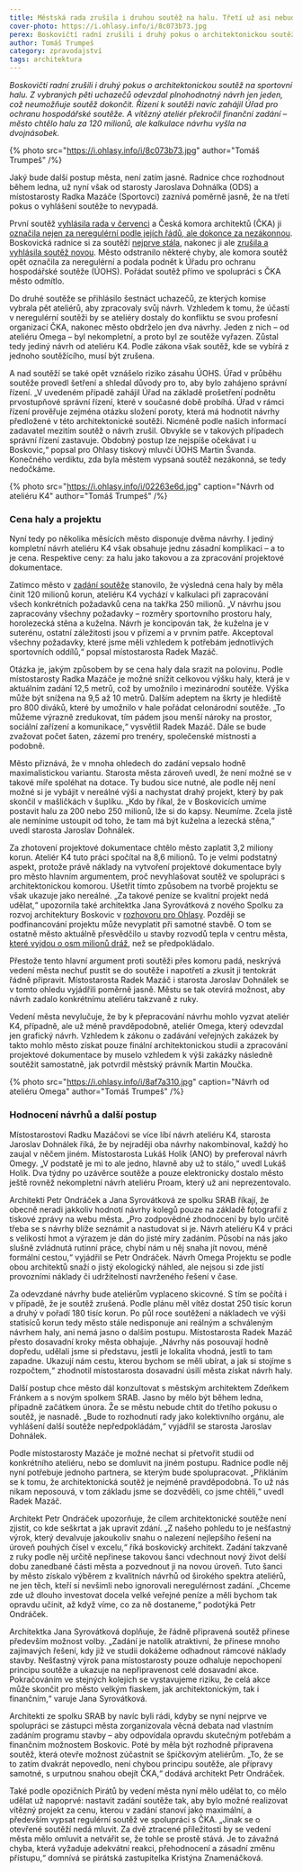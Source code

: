 ```yaml
---
title: Městská rada zrušila i druhou soutěž na halu. Třetí už asi nebude
cover-photo: https://i.ohlasy.info/i/8c073b73.jpg
perex: Boskovičtí radní zrušili i druhý pokus o architektonickou soutěž na sportovní halu. Z vybraných pěti uchazečů odevzdal plnohodnotný návrh jen jeden, což neumožňuje soutěž dokončit.
author: Tomáš Trumpeš
category: zpravodajství
tags: architektura
---
```


*Boskovičtí radní zrušili i druhý pokus o architektonickou soutěž na sportovní halu. Z vybraných pěti uchazečů odevzdal plnohodnotný návrh jen jeden, což neumožňuje soutěž dokončit. Řízení k soutěži navíc zahájil Úřad pro ochranu hospodářské soutěže. A vítězný ateliér překročil finanční zadání – město chtělo halu za 120 milionů, ale kalkulace návrhu vyšla na dvojnásobek.*

{% photo src="https://i.ohlasy.info/i/8c073b73.jpg" author="Tomáš Trumpeš" /%}

Jaký bude další postup města, není zatím jasné. Radnice chce rozhodnout během ledna, už nyní však od starosty Jaroslava Dohnálka (ODS) a místostarosty Radka Mazáče (Sportovci) zaznívá poměrně jasně, že na třetí pokus o vyhlášení soutěže to nevypadá.

První soutěž [vyhlásila rada v červenci](https://ohlasy.info/clanky/2020/07/z-radnice.html) a Česká komora architektů (ČKA) ji [označila nejen za neregulérní podle jejích řádů, ale dokonce za nezákonnou](https://ohlasy.info/clanky/2020/07/nezakonna-soutez.html). Boskovická radnice si za soutěží [nejprve stála](https://ohlasy.info/clanky/2020/08/soutez-hala.html), nakonec ji ale [zrušila a vyhlásila soutěž novou](https://ohlasy.info/clanky/2020/08/soutez-podruhe.html). Město odstranilo některé chyby, ale komora soutěž opět označila za neregulérní a podala podnět k Úřadu pro ochranu hospodářské soutěže (ÚOHS). Pořádat soutěž přímo ve spolupráci s ČKA město odmítlo.

Do druhé soutěže se přihlásilo šestnáct uchazečů, ze kterých komise vybrala pět ateliérů, aby zpracovaly svůj návrh. Vzhledem k tomu, že účastí v neregulérní soutěži by se ateliéry dostaly do konfliktu se svou profesní organizací ČKA, nakonec město obdrželo jen dva návrhy. Jeden z nich – od ateliéru Omega – byl nekompletní, a proto byl ze soutěže vyřazen. Zůstal tedy jediný návrh od ateliéru K4. Podle zákona však soutěž, kde se vybírá z jednoho soutěžícího, musí být zrušena.

A nad soutěží se také opět vznášelo riziko zásahu ÚOHS. Úřad v průběhu soutěže provedl šetření a shledal důvody pro to, aby bylo zahájeno správní řízení. „V uvedeném případě zahájil Úřad na základě prošetření podnětu prvostupňové správní řízení, které v současné době probíhá. Úřad v rámci řízení prověřuje zejména otázku složení poroty, která má hodnotit návrhy předložené v této architektonické soutěži. Nicméně podle našich informací zadavatel mezitím soutěž o návrh zrušil. Obvykle se v takových případech správní řízení zastavuje. Obdobný postup lze nejspíše očekávat i u Boskovic,“ popsal pro Ohlasy tiskový mluvčí ÚOHS Martin Švanda. Konečného verdiktu, zda byla městem vypsaná soutěž nezákonná, se tedy nedočkáme.

{% photo src="https://i.ohlasy.info/i/02263e6d.jpg" caption="Návrh od ateliéru K4" author="Tomáš Trumpeš" /%}

### Cena haly a projektu

Nyní tedy po několika měsících město disponuje dvěma návrhy. I jediný kompletní návrh ateliéru K4 však obsahuje jednu zásadní komplikaci – a to je cena. Respektive ceny: za halu jako takovou a za zpracování projektové dokumentace.

Zatímco město v [zadání soutěže](https://data.ohlasy.info/2020/soutez-hala-zadani.pdf) stanovilo, že výsledná cena haly by měla činit 120 milionů korun, ateliéru K4 vychází v kalkulaci při zapracování všech konkrétních požadavků cena na takřka 250 milionů. „V návrhu jsou zapracovány všechny požadavky – rozměry sportovního prostoru haly, horolezecká stěna a kuželna. Návrh je koncipován tak, že kuželna je v suterénu, ostatní záležitosti jsou v přízemí a v prvním patře. Akceptoval všechny požadavky, které jsme měli vzhledem k potřebám jednotlivých sportovních oddílů,“ popsal místostarosta Radek Mazáč. 

Otázka je, jakým způsobem by se cena haly dala srazit na polovinu. Podle místostarosty Radka Mazáče je možné snížit celkovou výšku haly, která je v aktuálním zadání 12,5 metrů, což by umožnilo i mezinárodní soutěže. Výška může být snížena na 9,5 až 10 metrů. Dalším adeptem na škrty je hlediště pro 800 diváků, které by umožnilo v hale pořádat celonárodní soutěže. „To můžeme výrazně zredukovat, tím pádem jsou menší nároky na prostor, sociální zařízení a komunikace,“ vysvětlil Radek Mazáč. Dále se bude zvažovat počet šaten, zázemí pro trenéry, společenské místnosti a podobně. 

Město přiznává, že v mnoha ohledech do zadání vepsalo hodně maximalistickou variantu. Starosta města zároveň uvedl, že není možné se v takové míře spoléhat na dotace. Ty budou sice nutné, ale podle něj není možné si je vybájit v nereálné výši a nachystat drahý projekt, který by pak skončil v mašličkách v šuplíku. „Kdo by říkal, že v Boskovicích umíme postavit halu za 200 nebo 250 milionů, lže si do kapsy. Neumíme. Zcela jistě ale nemíníme ustoupit od toho, že tam má být kuželna a lezecká stěna,“ uvedl starosta Jaroslav Dohnálek.

Za zhotovení projektové dokumentace chtělo město zaplatit 3,2 miliony korun. Ateliér K4 tuto práci spočítal na 8,6 milionů. To je velmi podstatný aspekt, protože právě náklady na vytvoření projektové dokumentace byly pro město hlavním argumentem, proč nevyhlašovat soutěž ve spolupráci s architektonickou komorou. Ušetřit tímto způsobem na tvorbě projektu se však ukazuje jako nereálné. „Za takové peníze se kvalitní projekt nedá udělat,“ upozornila také architektka Jana Syrovátková z nového Spolku za rozvoj architektury Boskovic v [rozhovoru pro Ohlasy](https://ohlasy.info/clanky/2020/12/prichazi-srab.html). Později se podfinancování projektu může nevyplatit při samotné stavbě. O tom se ostatně město aktuálně přesvědčilo u stavby rozvodů tepla v centru města, [které vyjdou o osm milionů dráž](https://ohlasy.info/clanky/2020/12/zastupitelstvo.html), než se předpokládalo.

Přestože tento hlavní argument proti soutěži přes komoru padá, neskrývá vedení města nechuť pustit se do soutěže i napotřetí a zkusit ji tentokrát řádně připravit. Místostarosta Radek Mazáč i starosta Jaroslav Dohnálek se v tomto ohledu vyjádřili poměrně jasně. Městu se tak otevírá možnost, aby návrh zadalo konkrétnímu ateliéru takzvaně z ruky.

Vedení města nevylučuje, že by k přepracování návrhu mohlo vyzvat ateliér K4, případně, ale už méně pravděpodobně, ateliér Omega, který odevzdal jen grafický návrh. Vzhledem k zákonu o zadávání veřejných zakázek by takto mohlo město získat pouze finální architektonickou studii a zpracování projektové dokumentace by muselo vzhledem k výši zakázky následně soutěžit samostatně, jak potvrdil městský právník Martin Moučka.

{% photo src="https://i.ohlasy.info/i/8af7a310.jpg" caption="Návrh od ateliéru Omega" author="Tomáš Trumpeš" /%}

### Hodnocení návrhů a další postup

Místostarostovi Radku Mazáčovi se více líbí návrh ateliéru K4, starosta Jaroslav Dohnálek říká, že by nejraději oba návrhy nakombinoval, každý ho zaujal v něčem jiném. Místostarosta Lukáš Holík (ANO) by preferoval návrh Omegy. „V podstatě je mi to ale jedno, hlavně aby už to stálo,“ uvedl Lukáš Holík. Dva týdny po uzávěrce soutěže a pouze elektronicky dostalo město ještě rovněž nekompletní návrh ateliéru Proam, který už ani neprezentovalo.

Architekti Petr Ondráček a Jana Syrovátková ze spolku SRAB říkají, že obecně neradi jakkoliv hodnotí návrhy kolegů pouze na základě fotografií z tiskové zprávy na webu města. „Pro zodpovědné zhodnocení by bylo určitě třeba se s návrhy blíže seznámit a nastudovat si je. Návrh ateliéru K4 v práci s velikostí hmot a výrazem je dán do jisté míry zadáním. Působí na nás jako slušně zvládnutá rutinní práce, chybí nám u něj snaha jít novou, méně formální cestou,“ vyjádřil se Petr Ondráček. Návrh Omega Projektu se podle obou architektů snaží o jistý ekologický náhled, ale nejsou si zde jistí provozními náklady či udržitelností navrženého řešení v čase.

Za odevzdané návrhy bude ateliérům vyplaceno skicovné. S tím se počítá i v případě, že je soutěž zrušená. Podle plánu měl vítěz dostat 250 tisíc korun a druhý v pořadí 180 tisíc korun. Po půl roce soutěžení a nákladech ve výši statisíců korun tedy město stále nedisponuje ani reálným a schváleným návrhem haly, ani nemá jasno o dalším postupu. Místostarosta Radek Mazáč přesto dosavadní kroky města obhajuje. „Návrhy nás posouvají hodně dopředu, udělali jsme si představu, jestli je lokalita vhodná, jestli to tam zapadne. Ukazují nám cestu, kterou bychom se měli ubírat, a jak si stojíme s rozpočtem,“ zhodnotil místostarosta dosavadní úsilí města získat návrh haly.

Další postup chce město dál konzultovat s městským architektem Zdeňkem Fránkem a s novým spolkem SRAB. Jasno by mělo být během ledna, případně začátkem února. Že se městu nebude chtít do třetího pokusu o soutěž, je nasnadě. „Bude to rozhodnutí rady jako kolektivního orgánu, ale vyhlášení další soutěže nepředpokládám,“ vyjádřil se starosta Jaroslav Dohnálek. 

Podle místostarosty Mazáče je možné nechat si přetvořit studii od konkrétního ateliéru, nebo se domluvit na jiném postupu. Radnice podle něj nyní potřebuje jednoho partnera, se kterým bude spolupracovat. „Přikláním se k tomu, že architektonická soutěž je nejméně pravděpodobná. To už nás nikam neposouvá, v tom základu jsme se dozvěděli, co jsme chtěli,“ uvedl Radek Mazáč. 

Architekt Petr Ondráček upozorňuje, že cílem architektonické soutěže není zjistit, co kde seškrtat a jak upravit zdání. „Z našeho pohledu to je nešťastný výrok, který devalvuje jakoukoliv snahu o nalezení nejlepšího řešení na úroveň pouhých čísel v excelu,“ říká boskovický architekt. Zadání takzvaně z ruky podle něj určitě nepřinese takovou šanci vdechnout nový život delší dobu zanedbané části města a pozvednout ji na novou úroveň. Tuto šanci by město získalo výběrem z kvalitních návrhů od širokého spektra ateliérů, ne jen těch, kteří si nevšimli nebo ignorovali neregulérnost zadání. „Chceme zde už dlouho investovat docela velké veřejné peníze a měli bychom tak opravdu učinit, až když víme, co za ně dostaneme,“ podotýká Petr Ondráček.

Architektka Jana Syrovátková doplňuje, že řádně připravená soutěž přinese především možnost volby. „Zadání je natolik atraktivní, že přinese mnoho zajímavých řešení, kdy již ve studii dokážeme odhadnout rámcové náklady stavby. Nešťastný výrok pana místostarosty pouze odhaluje nepochopení principu soutěže a ukazuje na nepřipravenost celé dosavadní akce. Pokračováním ve stejných kolejích se vystavujeme riziku, že celá akce může skončit pro město velkým fiaskem, jak architektonickým, tak i finančním,“ varuje Jana Syrovátková.

Architekti ze spolku SRAB by navíc byli rádi, kdyby se nyní nejprve ve spolupráci se zástupci města zorganizovala věcná debata nad vlastním zadáním programu stavby – aby odpovídala opravdu skutečným potřebám a finančním možnostem Boskovic. Poté by měla být rozhodně připravena soutěž, která otevře možnost zúčastnit se špičkovým ateliérům. „To, že se to zatím dvakrát nepovedlo, není chybou principu soutěže, ale přípravy samotné, s urputnou snahou obejít ČKA,“ dodává architekt Petr Ondráček.

Také podle opozičních Pirátů by vedení města nyní mělo udělat to, co mělo udělat už napoprvé: nastavit zadání soutěže tak, aby bylo možné realizovat vítězný projekt za cenu, kterou v zadání stanoví jako maximální, a především vypsat regulérní soutěž ve spolupráci s ČKA. „Jinak se o otevřené soutěží nedá mluvit. Za dvě ztracené příležitosti by se vedení města mělo omluvit a netvářit se, že tohle se prostě stává. Je to závažná chyba, která vyžaduje adekvátní reakci, přehodnocení a zásadní změnu přístupu,“ domnívá se pirátská zastupitelka Kristýna Znamenáčková.
